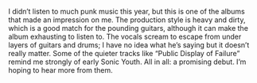 I didn’t listen to much punk music this year, but this is one of the albums that made an impression on me. The production style is heavy and dirty, which is a good match for the pounding guitars, although it can make the album exhausting to listen to. The vocals scream to escape from under layers of guitars and drums; I have no idea what he’s saying but it doesn’t really matter. Some of the quieter tracks like “Public Display of Failure” remind me strongly of early Sonic Youth. All in all: a promising debut. I’m hoping to hear more from them.